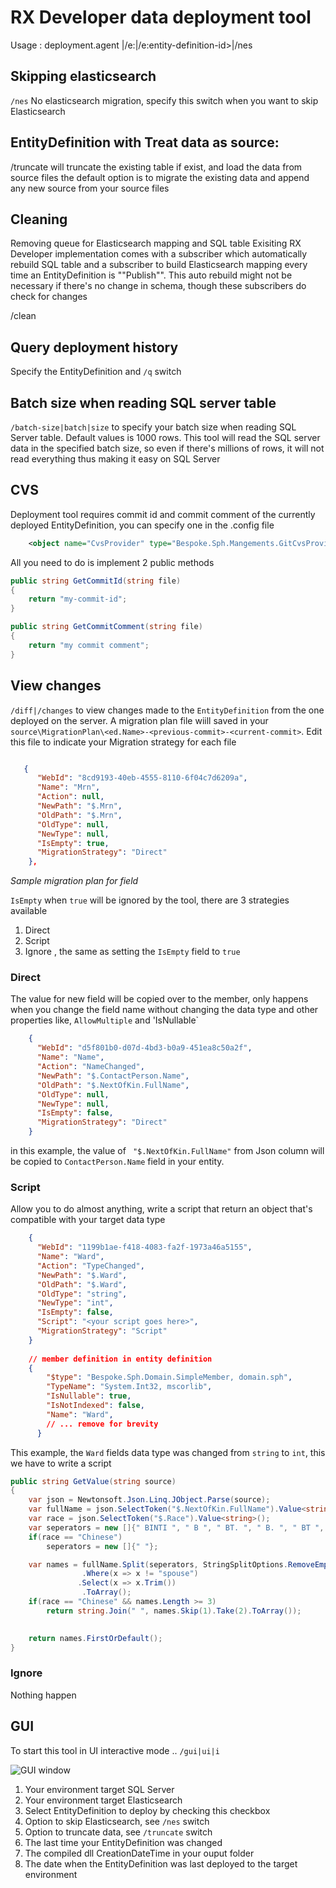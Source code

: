 ﻿# RX Developer data deployment tool
Usage :
deployment.agent <path-to-entity-definition-source>|/e:<entity-definition-name>|/e:entity-definition-id>|/nes

## Skipping elasticsearch
`/nes`
 No elasticsearch migration, specify this switch when you want to skip Elasticsearch

##  EntityDefinition with Treat data as source:
/truncate   will truncate the existing table if exist, and load the data from source files
the default option is to migrate the existing data and append any new source from your source files

## Cleaning
Removing queue for Elasticsearch mapping and SQL table
Exisiting RX Developer implementation comes with a subscriber which automatically rebuild SQL table and a subscriber
to build Elasticsearch mapping every time an EntityDefinition is ""Publish"". This auto rebuild might not be necessary if there's
no change in schema, though these subscribers do check for changes

/clean


## Query deployment history
Specify the EntityDefinition and `/q` switch


## Batch size when reading SQL server table
`/batch-size|batch|size` to specify your batch size when reading SQL Server table. Default values is 1000 rows. This tool will read the SQL server data in
the specified batch size, so even if there's millions of rows, it will not read everything thus making it easy on SQL Server


## CVS
Deployment tool requires commit id and commit comment of the currently deployed EntityDefinition, you can specify one in the .config file

```xml
    <object name="CvsProvider" type="Bespoke.Sph.Mangements.GitCvsProvider, deployment.agent" />
```

All you need to do is implement 2 public methods

```csharp
public string GetCommitId(string file)
{
    return "my-commit-id";
}

public string GetCommitComment(string file)
{
    return "my commit comment";
}
```

## View changes
`/diff|/changes` to view changes made to the `EntityDefinition` from the one deployed on the server. A migration plan file wiill
saved in your `source\MigrationPlan\<ed.Name>-<previous-commit>-<current-commit>`. Edit this file to indicate your Migration strategy for each file

```json

   {
      "WebId": "8cd9193-40eb-4555-8110-6f04c7d6209a",
      "Name": "Mrn",
      "Action": null,
      "NewPath": "$.Mrn",
      "OldPath": "$.Mrn",
      "OldType": null,
      "NewType": null,
      "IsEmpty": true,
      "MigrationStrategy": "Direct"
    },
```
*Sample migration plan for field*

`IsEmpty` when `true` will be ignored by the tool, there are 3 strategies available

1. Direct
2. Script
3. Ignore , the same as setting the `IsEmpty` field to `true`


### Direct
The value for new field will be copied over to the member, only happens when you change the field name without changing the data 
type and other properties like, `AllowMultiple` and 'IsNullable`

```json
    {
      "WebId": "d5f801b0-d07d-4bd3-b0a9-451ea8c50a2f",
      "Name": "Name",
      "Action": "NameChanged",
      "NewPath": "$.ContactPerson.Name",
      "OldPath": "$.NextOfKin.FullName",
      "OldType": null,
      "NewType": null,
      "IsEmpty": false,
      "MigrationStrategy": "Direct"
    }
```


in this example, the value of ` "$.NextOfKin.FullName"` from Json column will be copied to `ContactPerson.Name` field in your
entity.


### Script
Allow you to do almost anything, write a script that return an object that's compatible with your target data type
```json
    {
      "WebId": "1199b1ae-f418-4083-fa2f-1973a46a5155",
      "Name": "Ward",
      "Action": "TypeChanged",
      "NewPath": "$.Ward",
      "OldPath": "$.Ward",
      "OldType": "string",
      "NewType": "int",
      "IsEmpty": false,
      "Script": "<your script goes here>",
      "MigrationStrategy": "Script"
    }
    
    // member definition in entity definition
    {
        "$type": "Bespoke.Sph.Domain.SimpleMember, domain.sph",
        "TypeName": "System.Int32, mscorlib",
        "IsNullable": true,
        "IsNotIndexed": false,
        "Name": "Ward",
        // ... remove for brevity
      }
```



This example, the `Ward` fields data type was changed from `string` to `int`, this we have to write a script

```csharp
public string GetValue(string source)
{
    var json = Newtonsoft.Json.Linq.JObject.Parse(source);
    var fullName = json.SelectToken("$.NextOfKin.FullName").Value<string>();
    var race = json.SelectToken("$.Race").Value<string>();
    var seperators = new []{" BINTI ", " B ", " BT. ", " B. ", " BT ", " AL ", "A\L", " A/L"};
    if(race == "Chinese")
        seperators = new []{" "};

    var names = fullName.Split(seperators, StringSplitOptions.RemoveEmptyEntries)
    			.Where(x => x != "spouse")
               .Select(x => x.Trim())
    			.ToArray();
    if(race == "Chinese" && names.Length >= 3)
    	return string.Join(" ", names.Skip(1).Take(2).ToArray());

    
    return names.FirstOrDefault();    
}

```



### Ignore
Nothing happen


## GUI
To start this tool in UI interactive mode .. 
`/gui|ui|i`

![GUI window](https://i.imgur.com/VlZfmxb.png)

1. Your environment target SQL Server
2. Your environment target Elasticsearch
3. Select EntityDefinition to deploy by checking this checkbox
4. Option to skip Elasticsearch, see `/nes` switch
5. Option to truncate data, see `/truncate` switch
6. The last time your EntityDefinition was changed
7. The compiled dll CreationDateTime in your ouput folder
8. The date when the EntityDefinition was last deployed to the target environment

